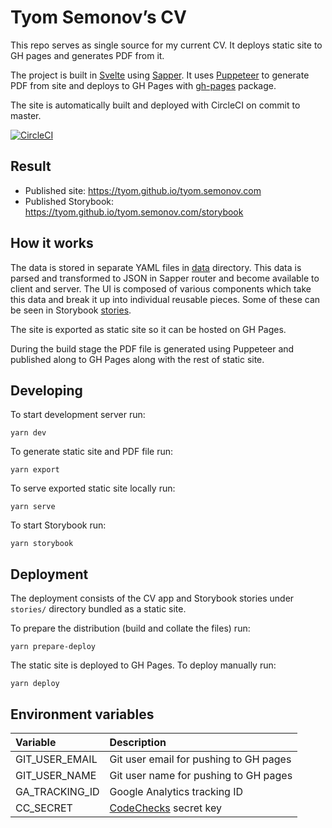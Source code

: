 # Tyom Semonov’s CV

This repo serves as single source for my current CV. It deploys static site to GH pages and generates PDF from it.

The project is built in [Svelte](https://svelte.dev) using [Sapper](https://http://sapper.svelte.dev).
It uses [Puppeteer](https://github.com/GoogleChrome/puppeteer) to generate PDF from site and deploys to 
GH Pages with [gh-pages](https://github.com/tschaub/gh-pages) package.

The site is automatically built and deployed with CircleCI on commit to master.  

[![CircleCI](https://circleci.com/gh/tyom/tyom.semonov.com/tree/master.svg?style=svg)](https://circleci.com/gh/tyom/tyom.semonov.com/tree/master)

## Result

- Published site: https://tyom.github.io/tyom.semonov.com
- Published Storybook: https://tyom.github.io/tyom.semonov.com/storybook

## How it works

The data is stored in separate YAML files in [data](/data) directory. This data is parsed and transformed to JSON
in Sapper router and become available to client and server. The UI is composed of various components which take
this data and break it up into individual reusable pieces. Some of these can be seen in Storybook [stories](/stories).

The site is exported as static site so it can be hosted on GH Pages.

During the build stage the PDF file is generated using Puppeteer and published along to GH Pages along with the
rest of static site.

## Developing

To start development server run:

    yarn dev
    
To generate static site and PDF file run:

    yarn export
    
To serve exported static site locally run:

    yarn serve

To start Storybook run:

    yarn storybook
    
## Deployment

The deployment consists of the CV app and Storybook stories under `stories/` directory bundled as a static site.

To prepare the distribution (build and collate the files) run:

    yarn prepare-deploy

The static site is deployed to GH Pages. To deploy manually run:

    yarn deploy

## Environment variables

| Variable         | Description                            |
|:-----------------|:---------------------------------------|
| GIT_USER_EMAIL   | Git user email for pushing to GH pages |
| GIT_USER_NAME    | Git user name for pushing to GH pages  |
| GA_TRACKING_ID   | Google Analytics tracking ID           |
| CC_SECRET        | [CodeChecks](https://www.codechecks.io) secret key                  |
